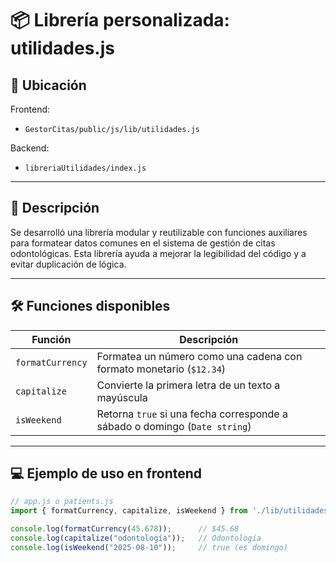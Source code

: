 # 📦 Librería personalizada: utilidades.js

## 📍 Ubicación

Frontend:
- `GestorCitas/public/js/lib/utilidades.js`

Backend:
- `libreriaUtilidades/index.js`

---

## 📄 Descripción

Se desarrolló una librería modular y reutilizable con funciones auxiliares para formatear datos comunes en el sistema de gestión de citas odontológicas. Esta librería ayuda a mejorar la legibilidad del código y a evitar duplicación de lógica.

---

## 🛠️ Funciones disponibles

| Función           | Descripción                                                                 |
|-------------------|-----------------------------------------------------------------------------|
| `formatCurrency`  | Formatea un número como una cadena con formato monetario (`$12.34`)         |
| `capitalize`      | Convierte la primera letra de un texto a mayúscula                          |
| `isWeekend`       | Retorna `true` si una fecha corresponde a sábado o domingo (`Date string`)  |

---

## 💻 Ejemplo de uso en frontend

```js
// app.js o patients.js
import { formatCurrency, capitalize, isWeekend } from './lib/utilidades.js';

console.log(formatCurrency(45.678));      // $45.68
console.log(capitalize("odontología"));   // Odontología
console.log(isWeekend("2025-08-10"));     // true (es domingo)
